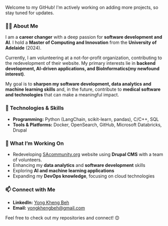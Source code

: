Welcome to my GitHub! I'm actively working on adding more projects, so stay tuned for updates.  

### 👨‍💻 About Me  
I am a **career changer** with a deep passion for **software development and AI**. I hold a **Master of Computing and Innovation** from the **University of Adelaide** (2024).

Currently, I am volunteering at a not-for-profit organization, contributing to the redevelopment of their website. My primary interests lie in **backend development, AI-driven applications, and BioInformatics(my newfound interest)**.  

My goal is to **sharpen my software development, data analytics and machine learning skills** and, in the future, contribute to **medical software and technologies** that can make a meaningful impact.  

### 🔧 Technologies & Skills  
- **Programming:** Python (LangChain, scikit-learn, pandas), C/C++, SQL  
- **Tools & Platforms:** Docker, OpenSearch, GitHub, Microsoft Databricks, Drupal  

### 🚀 What I’m Working On
- Redeveloping [SAcommunity.org](https://sacommunity.org/) website using **Drupal CMS** with a team of volunteers.
- Enhancing my **data analytics** and **software development** skills  
- Exploring **AI and machine learning applications**  
- Expanding my **DevOps knowledge**, focusing on cloud technologies

### 📫 Connect with Me  
- **LinkedIn:** [Yong Kheng Beh](https://www.linkedin.com/in/yong-kheng-beh)  
- **Email:** yongkhengbeh@gmail.com

Feel free to check out my repositories and connect! 😊  

<!--
**Kheng2023/Kheng2023** is a ✨ _special_ ✨ repository because its `README.md` (this file) appears on your GitHub profile.

Here are some ideas to get you started:

- 🔭 I’m currently working on ...
- 🌱 I’m currently learning ...
- 👯 I’m looking to collaborate on ...
- 🤔 I’m looking for help with ...
- 💬 Ask me about ...
- 📫 How to reach me: ...
- 😄 Pronouns: ...
- ⚡ Fun fact: ...
-->
